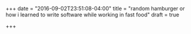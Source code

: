 +++
date = "2016-09-02T23:51:08-04:00"
title = "random hamburger or how i learned to write software while working in fast food"
draft = true

+++

